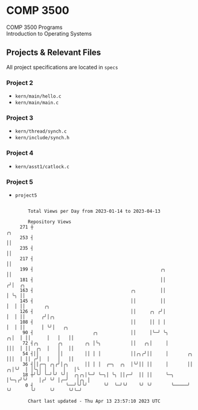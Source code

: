 # COMP 3500
COMP 3500 Programs  
Introduction to Operating Systems  
## Projects & Relevant Files
All project specifications are located in `specs`
### Project 2
- `kern/main/hello.c`
- `kern/main/main.c`
### Project 3
- `kern/thread/synch.c`
- `kern/include/synch.h`
### Project 4
- `kern/asst1/catlock.c`
### Project 5
- `project5`

```

        Total Views per Day from 2023-01-14 to 2023-04-13

        Repository Views
     271 ┼                                                                   ╭╮
     253 ┤                                                                   ││
     235 ┤                                                                   ││
     217 ┤                                                                   ││
     199 ┤                                               ╭╮                  ││
     181 ┤                                               ││                 ╭╯│  ╭╮
     163 ┤                                    ╭╮         ││                 │ ╰╮ ││
     145 ┤                                    ││         ││                 │  │ ││       ╭╮
     126 ┤                                    ││     ╭╮ ╭╯│                 │  │ ││      ╭╯│╭╮
     108 ┤                                    ││     ││ │ │                 │  │ ││      │ ╰╯│   ╭╮
      90 ┤                      ╭╮            ││     │╰─╯ ╰╮              ╭╮│  │ ││      │   │   ││
      72 ┤╭╮       ╭╮        ╭╮ │╰╮           ││   ╭╮│     │              │││  │ ││  ╭╮  │   │   ││
      54 ┤││       ││        ││ │ │           ││╭╮╭╯││     │       ╭╮     │││  │ ││ ╭╯│  │   │   ││
      36 ┤││╭─╮ ╭╮╭╯│╭╮      ││ │ │  ╭─╮  ╭╮  │╰╯││ ││     │       ││   ╭╮│╰╯  │ │╰╮│ │  │   │   │╰
      18 ┼╯╰╯ ╰─╯╰╯ ╰╯│  ╭╮╭╮│╰─╯ ╰─╮│ ╰╮ ││╭─╯  ││ ││     ╰─╮     │╰─╮╭╯╰╯    │╭╯ ╰╯ │╭─╯   │╭╮ │
       0 ┤            ╰──╯╰╯╰╯      ╰╯  ╰─╯╰╯    ╰╯ ╰╯       ╰─────╯  ╰╯       ╰╯     ╰╯     ╰╯╰─╯

        Chart last updated - Thu Apr 13 23:57:10 2023 UTC
        
```
